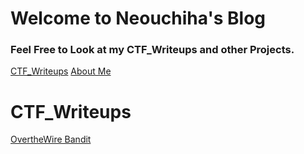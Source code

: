 # Welcome to Neouchiha's Blog

### Feel Free to Look at my CTF_Writeups and other Projects.

[CTF_Writeups](https://npranav7619.github.io/CTF_Writeups)
[About Me](https://npranav7619.github.io/Aboutme)


# CTF_Writeups

[OvertheWire Bandit](https://npranav7619.github.io/CTF_Writeups/OvertheWire/Bandit/)
